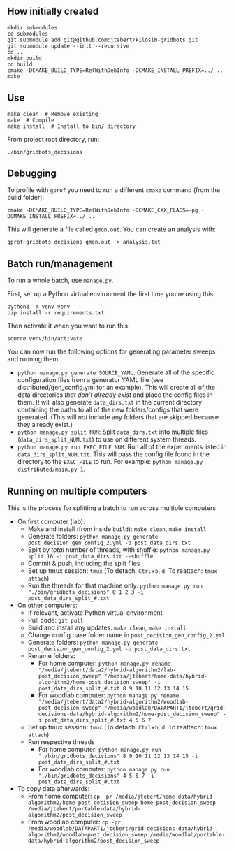 ## How initially created

```shell
mkdir submodules
cd submodules
git submodule add git@github.com:jtebert/kilosim-gridbots.git
git submodule update --init --recursive
cd ..
mkdir build
cd build
cmake -DCMAKE_BUILD_TYPE=RelWithDebInfo -DCMAKE_INSTALL_PREFIX=../ ..
make
```

## Use

```shell
make clean  # Remove existing
make  # Compile
make install  # Install to bin/ directory
```

From project root directory, run:
```shell
./bin/gridbots_decisions
```

## Debugging

To profile with `gprof` you need to run a different `cmake` command (from the build folder):

```
cmake -DCMAKE_BUILD_TYPE=RelWithDebInfo -DCMAKE_CXX_FLAGS=-pg -DCMAKE_INSTALL_PREFIX=../ ..
```

This will generate a file called `gmon.out`. You can create an analysis with:

```
gprof gridbots_decisions gmon.out  > analysis.txt
```

## Batch run/management

To run a whole batch, use `manage.py`.

First, set up a Python virtual environment the first time you're using this:
```shell
python3 -m venv venv
pip install -r requirements.txt
```

Then activate it when you want to run this:
```shell
source venv/bin/activate
```

You can now run the following options for generating parameter sweeps and running them.

- `python manage.py generate SOURCE_YAML`: Generate all of the specific configuration files from a generator YAML file (see distributed/gen_config.yml for an example). This will create all of the data directories *that don't already exist* and place the config files in them. It will also generate `data_dirs.txt` in the current directory containing the paths to all of the new folders/configs that were generated. (This will *not* include any folders that are skipped because they already exist.)
- `python manage.py split NUM`: Split `data_dirs.txt` into multiple files (`data_dirs_split_NUM.txt`) to use on different system threads.
- `python manage.py run EXEC_FILE NUM`: Run all of the experiments listed in `data_dirs_split_NUM.txt`. This will pass the config file found in the directory to the `EXEC_FILE` to run. For example: `python manage.py distributed/main.py 1`.

## Running on multiple computers

This is the process for splitting a batch to run across multiple computers

- On first computer (lab):
  - Make and install (from inside `build`): `make clean`, `make install`
  - Generate folders: `python manage.py generate post_decision_gen_config_2.yml -o post_data_dirs.txt`
  - Split by *total* number of threads, with shuffle: `python manage.py split 16 -i post_data_dirs.txt --shuffle`
  - Commit & push, including the split files
  - Set up tmux session: `tmux` (To detach: `Ctrl`+`b`, `d`. To reattach: `tmux attach`)
  - Run the threads for that machine only: `python manage.py run "./bin/gridbots_decisions" 0 1 2 3 -i post_data_dirs_split_#.txt`
- On other computers:
  - If relevant, activate Python virtual environment
  - Pull code: `git pull`
  - Build and install any updates: `make clean`, `make install`
  - Change config base folder name in `post_decision_gen_config_2.yml`
  - Generate folders: `python manage.py generate post_decision_gen_config_2.yml -o post_data_dirs.txt`
  - Rename folders:
    - For home computer: `python manage.py rename "/media/jtebert/data2/hybrid-algorithm2/lab-post_decision_sweep" "/media/jtebert/home-data/hybrid-algorithm2/home-post_decision_sweep" -i post_data_dirs_split_#.txt 8 9 10 11 12 13 14 15`
    - For woodlab computer: `python manage.py rename "/media/jtebert/data2/hybrid-algorithm2/woodlab-post_decision_sweep" "/media/woodlab/DATAPART1/jtebert/grid-decisions-data/hybrid-algorithm2/home-post_decision_sweep" -i post_data_dirs_split_#.txt 4 5 6 7`
  - Set up tmux session: `tmux` (To detach: `Ctrl`+`b`, `d`. To reattach: `tmux attach`)
  - Run respective threads
    - For home computer: `python manage.py run "./bin/gridbots_decisions" 8 9 10 11 12 13 14 15 -i post_data_dirs_split_#.txt`
    - For woodlab computer: `python manage.py run "./bin/gridbots_decisions" 4 5 6 7 -i post_data_dirs_split_#.txt`
- To copy data afterwards:
  - From home computer: `cp -pr /media/jtebert/home-data/hybrid-algorithm2/home-post_decision_sweep home-post_decision_sweep /media/jtebert/portable-data/hybrid-algorithm2/post_decision_sweep`
  - From woodlab computer: `cp -pr /media/woodlab/DATAPART1/jtebert/grid-decisions-data/hybrid-algorithm2/woodlab-post_decision_sweep /media/woodlab/portable-data/hybrid-algorithm2/post_decision_sweep`